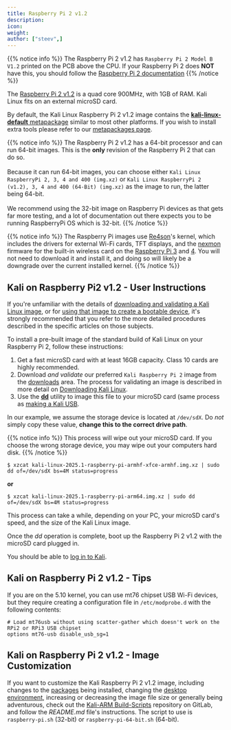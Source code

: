 ```yaml
---
title: Raspberry Pi 2 v1.2
description:
icon:
weight:
author: ["steev",]
---
```


{{% notice info %}}
The Raspberry Pi 2 v1.2 has `Raspberry Pi 2 Model B V1.2` printed on the PCB above the CPU. If your Raspberry Pi 2 does **NOT** have this, you should follow the [Raspberry Pi 2 documentation](/docs/arm/raspberry-pi-2/)
{{% /notice %}}

The [Raspberry Pi 2 v1.2](https://www.raspberrypi.org/products/raspberry-pi-2-model-b/) is a quad core 900MHz, with 1GB of RAM. Kali Linux fits on an external microSD card.

By default, the Kali Linux Raspberry Pi 2 v1.2 image contains the [**kali-linux-default** metapackage](/docs/general-use/metapackages/) similar to most other platforms. If you wish to install extra tools please refer to our [metapackages page](/docs/general-use/metapackages/).

{{% notice info %}}
The Raspberry Pi 2 v1.2 has a 64-bit processor and can run 64-bit images. This is the **only** revision of the Raspberry Pi 2 that can do so.<br />
<br />
Because it can run 64-bit images, you can choose either `Kali Linux RaspberryPi 2, 3, 4 and 400 (img.xz)` or `Kali Linux RaspberryPi 2 (v1.2), 3, 4 and 400 (64-Bit) (img.xz)` as the image to run, the latter being 64-bit.<br />
<br />
We recommend using the 32-bit image on Raspberry Pi devices as that gets far more testing, and a lot of documentation out there expects you to be running RaspberryPi OS which is 32-bit.
{{% /notice %}}

{{% notice info %}}
The Raspberry Pi images use [Re4son](https://twitter.com/re4sonkernel)'s kernel, which includes the drivers for external Wi-Fi cards, TFT displays, and the [nexmon](https://github.com/seemoo-lab/nexmon) firmware for the built-in wireless card on the [Raspberry Pi 3](/docs/arm/raspberry-pi-3/) and [4](/docs/arm/raspberry-pi-4/). You will not need to download it and install it, and doing so will likely be a downgrade over the current installed kernel.
{{% /notice %}}

## Kali on Raspberry Pi2 v1.2 - User Instructions

If you're unfamiliar with the details of [downloading and validating a Kali Linux image](/docs/introduction/download-official-kali-linux-images/), or for [using that image to create a bootable device](/docs/usb/live-usb-install-with-windows/), it's strongly recommended that you refer to the more detailed procedures described in the specific articles on those subjects.

To install a pre-built image of the standard build of Kali Linux on your Raspberry Pi 2, follow these instructions:

1. Get a fast microSD card with at least 16GB capacity. Class 10 cards are highly recommended.
2. Download _and validate_ our preferred `Kali Raspberry Pi 2` image from the [downloads](/get-kali/) area. The process for validating an image is described in more detail on [Downloading Kali Linux](/docs/introduction/download-official-kali-linux-images/).
3. Use the **[dd](https://manpages.debian.org/testing/coreutils/dd.1.en.html)** utility to image this file to your microSD card (same process as [making a Kali USB](/docs/usb/live-usb-install-with-windows/).

In our example, we assume the storage device is located at `/dev/sdX`. Do _not_ simply copy these value, **change this to the correct drive path**.

{{% notice info %}}
This process will wipe out your microSD card. If you choose the wrong storage device, you may wipe out your computers hard disk.
{{% /notice %}}

```console
$ xzcat kali-linux-2025.1-raspberry-pi-armhf-xfce-armhf.img.xz | sudo dd of=/dev/sdX bs=4M status=progress
```

**or**

```console
$ xzcat kali-linux-2025.1-raspberry-pi-arm64.img.xz | sudo dd of=/dev/sdX bs=4M status=progress
```

This process can take a while, depending on your PC, your microSD card's speed, and the size of the Kali Linux image.

Once the _dd_ operation is complete, boot up the Raspberry Pi 2 v1.2 with the microSD card plugged in.

You should be able to [log in to Kali](/docs/introduction/default-credentials/).

## Kali on Raspberry Pi 2 v1.2 - Tips

If you are on the 5.10 kernel, you can use mt76 chipset USB Wi-Fi devices, but they require creating a configuration file in `/etc/modprobe.d` with the following contents:

```plaintext
# Load mt76usb without using scatter-gather which doesn't work on the RPi2 or RPi3 USB chipset
options mt76-usb disable_usb_sg=1
```

## Kali on Raspberry Pi 2 v1.2 - Image Customization

If you want to customize the Kali Raspberry Pi 2 v1.2 image, including changes to the [packages](/docs/general-use/metapackages/) being installed, changing the [desktop environment](/docs/general-use/switching-desktop-environments/), increasing or decreasing the image file size or generally being adventurous, check out the [Kali-ARM Build-Scripts](https://gitlab.com/kalilinux/build-scripts/kali-arm) repository on GitLab, and follow the _README.md_ file's instructions. The script to use is `raspberry-pi.sh` (32-bit) or `raspberry-pi-64-bit.sh` (64-bit).
